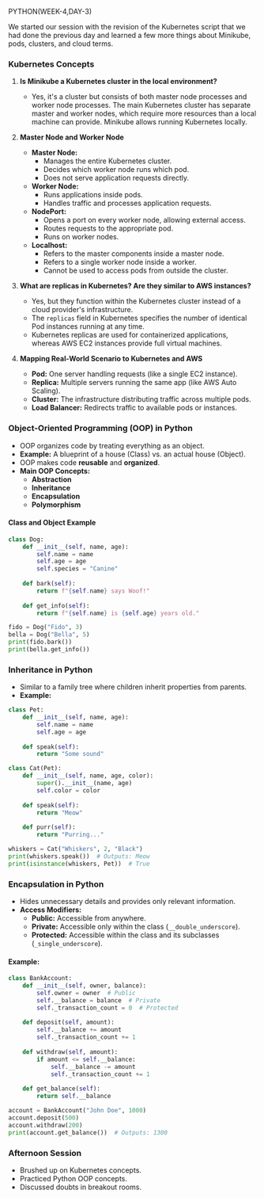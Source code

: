 PYTHON(WEEK-4,DAY-3)

We started our session with the revision of the Kubernetes script that we had done the previous day and learned a few more things about Minikube, pods, clusters, and cloud terms.

### Kubernetes Concepts

1. **Is Minikube a Kubernetes cluster in the local environment?**
   - Yes, it's a cluster but consists of both master node processes and worker node processes. The main Kubernetes cluster has separate master and worker nodes, which require more resources than a local machine can provide. Minikube allows running Kubernetes locally.

2. **Master Node and Worker Node**
   - **Master Node:**
     - Manages the entire Kubernetes cluster.
     - Decides which worker node runs which pod.
     - Does not serve application requests directly.
   - **Worker Node:**
     - Runs applications inside pods.
     - Handles traffic and processes application requests.
   - **NodePort:**
     - Opens a port on every worker node, allowing external access.
     - Routes requests to the appropriate pod.
     - Runs on worker nodes.
   - **Localhost:**
     - Refers to the master components inside a master node.
     - Refers to a single worker node inside a worker.
     - Cannot be used to access pods from outside the cluster.

3. **What are replicas in Kubernetes? Are they similar to AWS instances?**
   - Yes, but they function within the Kubernetes cluster instead of a cloud provider's infrastructure.
   - The `replicas` field in Kubernetes specifies the number of identical Pod instances running at any time.
   - Kubernetes replicas are used for containerized applications, whereas AWS EC2 instances provide full virtual machines.

4. **Mapping Real-World Scenario to Kubernetes and AWS**
   - **Pod:** One server handling requests (like a single EC2 instance).
   - **Replica:** Multiple servers running the same app (like AWS Auto Scaling).
   - **Cluster:** The infrastructure distributing traffic across multiple pods.
   - **Load Balancer:** Redirects traffic to available pods or instances.

### Object-Oriented Programming (OOP) in Python

- OOP organizes code by treating everything as an object.
- **Example:** A blueprint of a house (Class) vs. an actual house (Object).
- OOP makes code **reusable** and **organized**.
- **Main OOP Concepts:**
  - **Abstraction**
  - **Inheritance**
  - **Encapsulation**
  - **Polymorphism**

#### Class and Object Example
```python
class Dog:
    def __init__(self, name, age):
        self.name = name
        self.age = age
        self.species = "Canine"
    
    def bark(self):
        return f"{self.name} says Woof!"
    
    def get_info(self):
        return f"{self.name} is {self.age} years old."

fido = Dog("Fido", 3)
bella = Dog("Bella", 5)
print(fido.bark())
print(bella.get_info())
```

### Inheritance in Python
- Similar to a family tree where children inherit properties from parents.
- **Example:**
```python
class Pet:
    def __init__(self, name, age):
        self.name = name
        self.age = age
    
    def speak(self):
        return "Some sound"

class Cat(Pet):
    def __init__(self, name, age, color):
        super().__init__(name, age)
        self.color = color
    
    def speak(self):
        return "Meow"
    
    def purr(self):
        return "Purring..."

whiskers = Cat("Whiskers", 2, "Black")
print(whiskers.speak())  # Outputs: Meow
print(isinstance(whiskers, Pet))  # True
```

### Encapsulation in Python
- Hides unnecessary details and provides only relevant information.
- **Access Modifiers:**
  - **Public:** Accessible from anywhere.
  - **Private:** Accessible only within the class (`__double_underscore`).
  - **Protected:** Accessible within the class and its subclasses (`_single_underscore`).

#### Example:
```python
class BankAccount:
    def __init__(self, owner, balance):
        self.owner = owner  # Public
        self.__balance = balance  # Private
        self._transaction_count = 0  # Protected
    
    def deposit(self, amount):
        self.__balance += amount
        self._transaction_count += 1
    
    def withdraw(self, amount):
        if amount <= self.__balance:
            self.__balance -= amount
            self._transaction_count += 1
    
    def get_balance(self):
        return self.__balance

account = BankAccount("John Doe", 1000)
account.deposit(500)
account.withdraw(200)
print(account.get_balance())  # Outputs: 1300
```

### Afternoon Session
- Brushed up on Kubernetes concepts.
- Practiced Python OOP concepts.
- Discussed doubts in breakout rooms.
